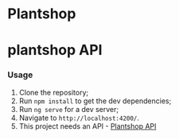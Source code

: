 # Plantshop

# plantshop API

### Usage
1. Clone the repository;
2. Run `npm install` to get the dev dependencies;
3. Run `ng serve` for a dev server;
4. Navigate to `http://localhost:4200/`.
5. This project needs an API - [Plantshop API](https://github.com/jeanpelanda/plantshopAPI)

